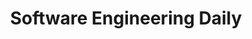 ---
title: Software Engineering Daily
site: https://softwareengineeringdaily.com
category: Software
---